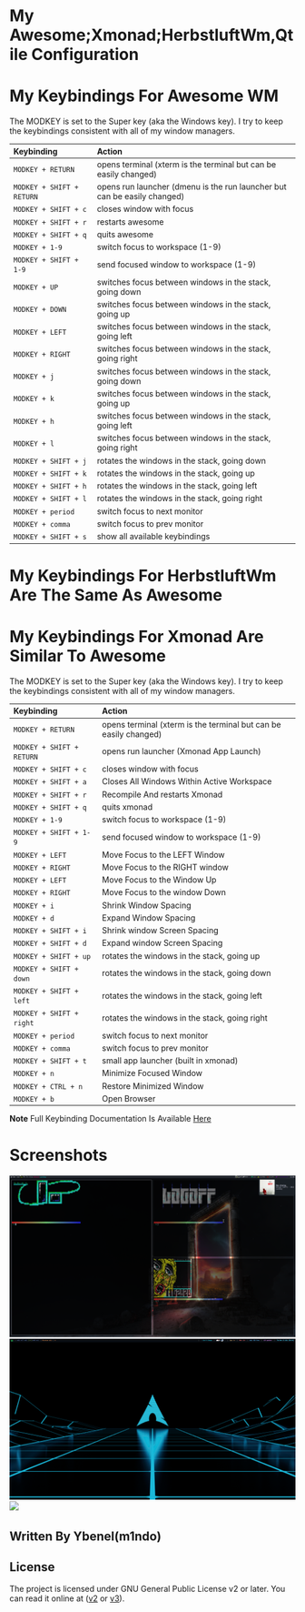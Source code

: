 # My Awesome;Xmonad;HerbstluftWm,Qtile Configuration
# My Keybindings For Awesome WM
The MODKEY is set to the Super key (aka the Windows key).  I try to keep the
keybindings consistent with all of my window managers.

| Keybinding | Action |
| :--- | :--- |
| `MODKEY + RETURN` | opens terminal (xterm is the terminal but can be easily changed) |
| `MODKEY + SHIFT + RETURN` | opens run launcher (dmenu is the run launcher but can be easily changed) |
| `MODKEY + SHIFT + c` | closes window with focus |
| `MODKEY + SHIFT + r` | restarts awesome |
| `MODKEY + SHIFT + q` | quits awesome |
| `MODKEY + 1-9` | switch focus to workspace (1-9) |
| `MODKEY + SHIFT + 1-9` | send focused window to workspace (1-9) |
| `MODKEY + UP` | switches focus between windows in the stack, going down |
| `MODKEY + DOWN` | switches focus between windows in the stack, going up |
| `MODKEY + LEFT` | switches focus between windows in the stack, going left |
| `MODKEY + RIGHT` | switches focus between windows in the stack, going right |
| `MODKEY + j` | switches focus between windows in the stack, going down |
| `MODKEY + k` | switches focus between windows in the stack, going up |
| `MODKEY + h` | switches focus between windows in the stack, going left |
| `MODKEY + l` | switches focus between windows in the stack, going right |
| `MODKEY + SHIFT + j` | rotates the windows in the stack, going down|
| `MODKEY + SHIFT + k` | rotates the windows in the stack, going up |
| `MODKEY + SHIFT + h` | rotates the windows in the stack, going left|
| `MODKEY + SHIFT + l` | rotates the windows in the stack, going right |
| `MODKEY + period` | switch focus to next monitor |
| `MODKEY + comma` | switch focus to prev monitor |
| `MODKEY + SHIFT + s` | show all available keybindings |

# My Keybindings For HerbstluftWm Are The Same As Awesome
# My Keybindings For Xmonad Are Similar To Awesome

The MODKEY is set to the Super key (aka the Windows key).  I try to keep the
keybindings consistent with all of my window managers.

| Keybinding | Action |
| :--- | :--- |
| `MODKEY + RETURN` | opens terminal (xterm is the terminal but can be easily changed) |
| `MODKEY + SHIFT + RETURN` | opens run launcher (Xmonad App Launch) |
| `MODKEY + SHIFT + c` | closes window with focus |
| `MODKEY + SHIFT + a` | Closes All Windows Within Active Workspace |
| `MODKEY + SHIFT + r` | Recompile And restarts Xmonad |
| `MODKEY + SHIFT + q` | quits xmonad |
| `MODKEY + 1-9` | switch focus to workspace (1-9) |
| `MODKEY + SHIFT + 1-9` | send focused window to workspace (1-9) |
| `MODKEY + LEFT` | Move Focus to the LEFT Window |
| `MODKEY + RIGHT` | Move Focus to the RIGHT window |
| `MODKEY + LEFT` | Move Focus to the Window Up|
| `MODKEY + RIGHT` | Move Focus to the window Down|
| `MODKEY + i` | Shrink Window Spacing |
| `MODKEY + d` | Expand Window Spacing |
| `MODKEY + SHIFT + i` | Shrink window Screen Spacing |
| `MODKEY + SHIFT + d` | Expand window Screen Spacing |
| `MODKEY + SHIFT + up` | rotates the windows in the stack, going up |
| `MODKEY + SHIFT + down` | rotates the windows in the stack, going down |
| `MODKEY + SHIFT + left` | rotates the windows in the stack, going left |
| `MODKEY + SHIFT + right` | rotates the windows in the stack, going right |
| `MODKEY + period` | switch focus to next monitor |
| `MODKEY + comma` | switch focus to prev monitor |
| `MODKEY + SHIFT + t` | small app launcher (built in xmonad) |
| `MODKEY + n` | Minimize Focused Window |
| `MODKEY + CTRL + n` | Restore Minimized Window |
| `MODKEY + b` | Open Browser |

**Note** Full Keybinding Documentation Is Available [Here](https://docs.darkos.cf/bindings/) 

# Screenshots
<img src="https://github.com/m1ndo/dotfiles/blob/master/screenshots/ybenel-full-20210905-220622.png" alt="Awesome" border="0">
<img src="https://github.com/m1ndo/dotfiles/blob/master/screenshots/ybenel@03-25-04-scrot.png" alt="Xmonad" border="0">
<img src="https://github.com/m1ndo/dotfiles/blob/master/screenshots/ybenel-full-20210911-133036.png alt="Herbstluftwm" border="0">

## Written By Ybenel(m1ndo)
## License
The project is licensed under GNU General Public License v2 or later.
You can read it online at ([v2](http://www.gnu.org/licenses/gpl-2.0.html)
or [v3](http://www.gnu.org/licenses/gpl.html)).
